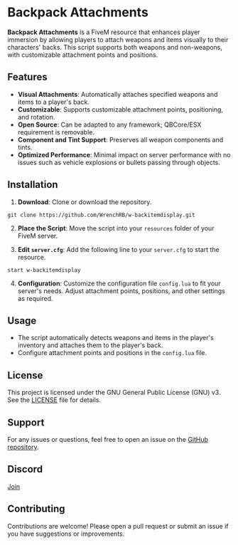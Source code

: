 # Backpack Attachments

**Backpack Attachments** is a FiveM resource that enhances player immersion by allowing players to attach weapons and items visually to their characters' backs. This script supports both weapons and non-weapons, with customizable attachment points and positions.

## Features

- **Visual Attachments**: Automatically attaches specified weapons and items to a player's back.
- **Customizable**: Supports customizable attachment points, positioning, and rotation.
- **Open Source**: Can be adapted to any framework; QBCore/ESX requirement is removable.
- **Component and Tint Support**: Preserves all weapon components and tints.
- **Optimized Performance**: Minimal impact on server performance with no issues such as vehicle explosions or bullets passing through objects.

## Installation

1. **Download**: Clone or download the repository.
``` 
git clone https://github.com/WrenchRB/w-backitemdisplay.git
```
2. **Place the Script**: Move the script into your `resources` folder of your FiveM server.

3. **Edit `server.cfg`**: Add the following line to your `server.cfg` to start the resource.
```
start w-backitemdisplay
```
4. **Configuration**: Customize the configuration file `config.lua` to fit your server's needs. Adjust attachment points, positions, and other settings as required.

## Usage

- The script automatically detects weapons and items in the player's inventory and attaches them to the player's back.
- Configure attachment points and positions in the `config.lua` file.


## License

This project is licensed under the GNU General Public License (GNU) v3. See the [LICENSE](LICENSE) file for details.

## Support

For any issues or questions, feel free to open an issue on the [GitHub repository](https://github.com/WrenchRB/w-backitemdisplay/issues).

## Discord

[Join](https://discord.gg/RBjWGACJzW)

## Contributing

Contributions are welcome! Please open a pull request or submit an issue if you have suggestions or improvements.
